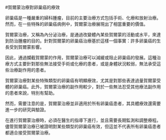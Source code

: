#賀爾蒙治療對卵巢癌的療效

卵巢癌是一種嚴重的婦科腫瘤，目前的主要治療方式包括手術、化療和放射治療。然而，在一些特殊的卵巢癌病例中，賀爾蒙治療展現出了相當重要的價值。

賀爾蒙治療，又稱為內分泌治療，是通過改變體內某些賀爾蒙的活動或水平，來達到防治腫瘤的目的。針對賀爾蒙的卵巢癌治療基於這樣一個事實：許多卵巢癌的生長受到賀爾蒙影響。

因此，通過攔截賀爾蒙的作用，賀爾蒙治療可以減緩或阻止卵巢癌的發展。這種治療方式主要針對那些無法接受手術或化療的患者，或是身體狀況較弱，無法承受這些治療副作用的患者。

賀爾蒙治療對某些特殊類型的卵巢癌有明顯療效，尤其是對那些表達過量賀爾蒙受體的卵巢癌。此外，賀爾蒙治療的副作用較少，對於一些無法忍受其他療法副作用的患者來說，特別有幫助。

然而，需要注意的是，賀爾蒙治療並非適用於所有卵巢癌患者，其具體療效還需要進一步的研究與驗證。

在進行賀爾蒙治療時，必須在醫生的指導下進行，並且需要長期監測和調整療程。儘管賀爾蒙治療已被證明對某些類型的卵巢癌有效，但這並不代表所有卵巢癌患者都適合接受賀爾蒙治療。